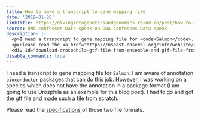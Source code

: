 ```yaml
---
title: How to make a transcript to gene mapping file
date: '2019-01-28'
linkTitle: https://divingintogeneticsandgenomics.rbind.io/post/how-to-make-a-transcript-to-gene-mapping-file/
source: DNA confesses Data speak on DNA confesses Data speak
description: |-
  <p>I need a transcript to gene mapping file for <code>Salmon</code>. I am aware of annotation <code>bioconductor</code> packages that can do this job. However, I was working on a species which does not have the annotation in a package format (I am going to use Drosphila as an example for this blog post). I had to go and got the gtf file and made such a file from scratch.</p>
  <p>Please read the <a href="https://useast.ensembl.org/info/website/upload/gff.html">specifications</a> of those two file formats.</p>
  <div id="download-drosophila-gtf-file-from-ensemble-and-gff-file-from-ncbi" ...
disable_comments: true
---
```

<p>I need a transcript to gene mapping file for <code>Salmon</code>. I am aware of annotation <code>bioconductor</code> packages that can do this job. However, I was working on a species which does not have the annotation in a package format (I am going to use Drosphila as an example for this blog post). I had to go and got the gtf file and made such a file from scratch.</p>
<p>Please read the <a href="https://useast.ensembl.org/info/website/upload/gff.html">specifications</a> of those two file formats.</p>
<div id="download-drosophila-gtf-file-from-ensemble-and-gff-file-from-ncbi" ...